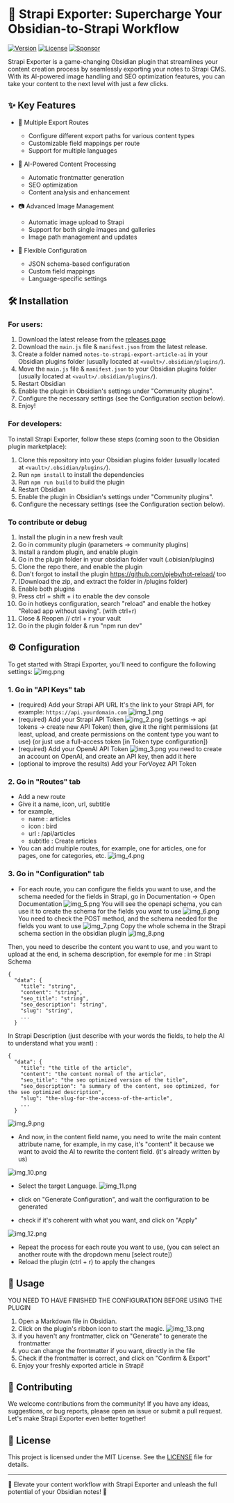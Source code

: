 # 🚀 Strapi Exporter: Supercharge Your Obsidian-to-Strapi Workflow

[![Version](https://img.shields.io/github/package-json/v/CinquinAndy/notes-to-strapi-export-article-ai)](https://github.com/CinquinAndy/notes-to-strapi-export-article-ai/releases)
[![License](https://img.shields.io/github/license/CinquinAndy/notes-to-strapi-export-article-ai)](https://github.com/CinquinAndy/notes-to-strapi-export-article-ai/blob/main/LICENSE)
[![Sponsor](https://img.shields.io/badge/sponsor-CinquinAndy-purple)](https://github.com/sponsors/CinquinAndy)

Strapi Exporter is a game-changing Obsidian plugin that streamlines your content creation process by seamlessly exporting your notes to Strapi CMS. With its AI-powered image handling and SEO optimization features, you can take your content to the next level with just a few clicks.

## ✨ Key Features

- 🔄 Multiple Export Routes
  - Configure different export paths for various content types
  - Customizable field mappings per route
  - Support for multiple languages

- 🤖 AI-Powered Content Processing
  - Automatic frontmatter generation
  - SEO optimization
  - Content analysis and enhancement

- 📷 Advanced Image Management
  - Automatic image upload to Strapi
  - Support for both single images and galleries
  - Image path management and updates

- 🔧 Flexible Configuration
  - JSON schema-based configuration
  - Custom field mappings
  - Language-specific settings


## 🛠️ Installation

### For users:

1. Download the latest release from the [releases page](https://github.com/CinquinAndy/notes-to-strapi-export-article-ai/releases/tag/)
2. Download the `main.js` file & `manifest.json` from the latest release.
3. Create a folder named `notes-to-strapi-export-article-ai` in your Obsidian plugins folder (usually located at `<vault>/.obsidian/plugins/`).
4. Move the `main.js` file & `manifest.json` to your Obsidian plugins folder (usually located at `<vault>/.obsidian/plugins/`).
5. Restart Obsidian
6. Enable the plugin in Obsidian's settings under "Community plugins".
7. Configure the necessary settings (see the Configuration section below).
8. Enjoy!

### For developers:

To install Strapi Exporter, follow these steps (coming soon to the Obsidian plugin marketplace):

1. Clone this repository into your Obsidian plugins folder (usually located at `<vault>/.obsidian/plugins/`).
2. Run `npm install` to install the dependencies
3. Run `npm run build` to build the plugin
4. Restart Obsidian
5. Enable the plugin in Obsidian's settings under "Community plugins".
6. Configure the necessary settings (see the Configuration section below).

### To contribute or debug

1. Install the plugin in a new fresh vault
2. Go in community plugin (parameters -> community plugins)
3. Install a random plugin, and enable plugin
4. Go in the plugin folder in your obsidian folder vault (.obisian/plugins)
5. Clone the repo there, and enable the plugin
6. Don't forgot to install the plugin https://github.com/pjeby/hot-reload/ too
7. (Download the zip, and extract the folder in /plugins folder)
8. Enable both plugins
9. Press ctrl + shift + i to enable the dev console
10. Go in hotkeys configuration, search "reload" and enable the hotkey "Reload app without saving". (with ctrl+r)
11. Close & Reopen // ctrl + r your vault
12. Go in the plugin folder & run "npm run dev"

## ⚙️ Configuration

To get started with Strapi Exporter, you'll need to configure the following settings:
![img.png](images/img.png)

### 1. Go in "API Keys" tab
- (required) Add your Strapi API URL
    It's the link to your Strapi API, for example: `https://api.yourdomain.com`
![img_1.png](images/img_1.png)
- (required) Add your Strapi API Token
![img_2.png](images/img_2.png)
  (settings -> api tokens -> create new API Token)
then, give it the right permissions (at least, upload, and create permissions on the content type you want to use)
  (or just use a full-access token [in Token type configuration])
- (required) Add your OpenAI API Token
![img_3.png](images/img_3.png)
you need to create an account on OpenAI, and create an API key, then add it here
- (optional to improve the results) Add your ForVoyez API Token

### 2. Go in "Routes" tab
- Add a new route
- Give it a name, icon, url, subtitle
- for example, 
  - name : articles
  - icon : bird
  - url : /api/articles
  - subtitle : Create articles
- You can add multiple routes, for example, one for articles, one for pages, one for categories, etc.
![img_4.png](images/img_4.png)

### 3. Go in "Configuration" tab
- For each route, you can configure the fields you want to use, and the schema needed for the fields
in Strapi, go in Documentation -> Open Documentation
![img_5.png](images/img_5.png)
You will see the openapi schema, you can use it to create the schema for the fields you want to use
![img_6.png](images/img_6.png)
You need to check the POST method, and the schema needed for the fields you want to use
![img_7.png](images/img_7.png)
Copy the whole schema in the Strapi schema section in the obsidian plugin
![img_8.png](images/img_8.png)

Then, you need to describe the content you want to use, and you want to upload at the end,
in schema description, for exemple for me :
in Strapi Schema
```
{
  "data": {
    "title": "string",
    "content": "string",
    "seo_title": "string",
    "seo_description": "string",
    "slug": "string",
    ...
  }
```
In Strapi Description (just describe with your words the fields, to help the AI to understand what you want) : 
```
{
  "data": {
    "title": "the title of the article",
    "content": "the content normal of the article",
    "seo_title": "the seo optimized version of the title",
    "seo_description": "a summary of the content, seo optimized, for the seo optimized description",
    "slug": "the-slug-for-the-access-of-the-article",
    ...
  }
```
![img_9.png](images/img_9.png)

- And now, in the content field name, you need to write the main content attribute name, for example, in my case, it's "content"
it because we want to avoid the AI to rewrite the content field. (it's already written by us)

![img_10.png](images/img_10.png)

- Select the target Language. 
![img_11.png](images/img_11.png)

- click on "Generate Configuration", and wait the configuration to be generated
- check if it's coherent with what you want, and click on "Apply"

![img_12.png](images/img_12.png)

- Repeat the process for each route you want to use, (you can select an another route with the dropdown menu [select route])
- Reload the plugin (ctrl + r) to apply the changes


## 🚀 Usage

YOU NEED TO HAVE FINISHED THE CONFIGURATION BEFORE USING THE PLUGIN

1. Open a Markdown file in Obsidian.
2. Click on the plugin's ribbon icon to start the magic.
![img_13.png](images/img_13.png)
3. if you haven't any frontmatter, click on "Generate" to generate the frontmatter
4. you can change the frontmatter if you want, directly in the file
5. Check if the frontmatter is correct, and click on "Confirm & Export"
6. Enjoy your freshly exported article in Strapi!


## 🤝 Contributing

We welcome contributions from the community! If you have any ideas, suggestions, or bug reports, please open an issue or submit a pull request. Let's make Strapi Exporter even better together!

## 📜 License

This project is licensed under the MIT License. See the [LICENSE](LICENSE) file for details.

---

🌟 Elevate your content workflow with Strapi Exporter and unleash the full potential of your Obsidian notes! 🌟
